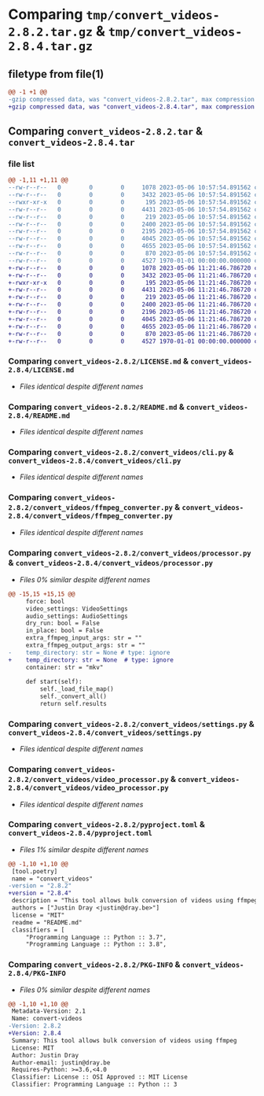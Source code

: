 # Comparing `tmp/convert_videos-2.8.2.tar.gz` & `tmp/convert_videos-2.8.4.tar.gz`

## filetype from file(1)

```diff
@@ -1 +1 @@
-gzip compressed data, was "convert_videos-2.8.2.tar", max compression
+gzip compressed data, was "convert_videos-2.8.4.tar", max compression
```

## Comparing `convert_videos-2.8.2.tar` & `convert_videos-2.8.4.tar`

### file list

```diff
@@ -1,11 +1,11 @@
--rw-r--r--   0        0        0     1078 2023-05-06 10:57:54.891562 convert_videos-2.8.2/LICENSE.md
--rw-r--r--   0        0        0     3432 2023-05-06 10:57:54.891562 convert_videos-2.8.2/README.md
--rwxr-xr-x   0        0        0      195 2023-05-06 10:57:54.891562 convert_videos-2.8.2/convert_videos/__init__.py
--rw-r--r--   0        0        0     4431 2023-05-06 10:57:54.891562 convert_videos-2.8.2/convert_videos/cli.py
--rw-r--r--   0        0        0      219 2023-05-06 10:57:54.891562 convert_videos-2.8.2/convert_videos/colour.py
--rw-r--r--   0        0        0     2400 2023-05-06 10:57:54.891562 convert_videos-2.8.2/convert_videos/ffmpeg_converter.py
--rw-r--r--   0        0        0     2195 2023-05-06 10:57:54.891562 convert_videos-2.8.2/convert_videos/processor.py
--rw-r--r--   0        0        0     4045 2023-05-06 10:57:54.891562 convert_videos-2.8.2/convert_videos/settings.py
--rw-r--r--   0        0        0     4655 2023-05-06 10:57:54.891562 convert_videos-2.8.2/convert_videos/video_processor.py
--rw-r--r--   0        0        0      870 2023-05-06 10:57:54.891562 convert_videos-2.8.2/pyproject.toml
--rw-r--r--   0        0        0     4527 1970-01-01 00:00:00.000000 convert_videos-2.8.2/PKG-INFO
+-rw-r--r--   0        0        0     1078 2023-05-06 11:21:46.786720 convert_videos-2.8.4/LICENSE.md
+-rw-r--r--   0        0        0     3432 2023-05-06 11:21:46.786720 convert_videos-2.8.4/README.md
+-rwxr-xr-x   0        0        0      195 2023-05-06 11:21:46.786720 convert_videos-2.8.4/convert_videos/__init__.py
+-rw-r--r--   0        0        0     4431 2023-05-06 11:21:46.786720 convert_videos-2.8.4/convert_videos/cli.py
+-rw-r--r--   0        0        0      219 2023-05-06 11:21:46.786720 convert_videos-2.8.4/convert_videos/colour.py
+-rw-r--r--   0        0        0     2400 2023-05-06 11:21:46.786720 convert_videos-2.8.4/convert_videos/ffmpeg_converter.py
+-rw-r--r--   0        0        0     2196 2023-05-06 11:21:46.786720 convert_videos-2.8.4/convert_videos/processor.py
+-rw-r--r--   0        0        0     4045 2023-05-06 11:21:46.786720 convert_videos-2.8.4/convert_videos/settings.py
+-rw-r--r--   0        0        0     4655 2023-05-06 11:21:46.786720 convert_videos-2.8.4/convert_videos/video_processor.py
+-rw-r--r--   0        0        0      870 2023-05-06 11:21:46.786720 convert_videos-2.8.4/pyproject.toml
+-rw-r--r--   0        0        0     4527 1970-01-01 00:00:00.000000 convert_videos-2.8.4/PKG-INFO
```

### Comparing `convert_videos-2.8.2/LICENSE.md` & `convert_videos-2.8.4/LICENSE.md`

 * *Files identical despite different names*

### Comparing `convert_videos-2.8.2/README.md` & `convert_videos-2.8.4/README.md`

 * *Files identical despite different names*

### Comparing `convert_videos-2.8.2/convert_videos/cli.py` & `convert_videos-2.8.4/convert_videos/cli.py`

 * *Files identical despite different names*

### Comparing `convert_videos-2.8.2/convert_videos/ffmpeg_converter.py` & `convert_videos-2.8.4/convert_videos/ffmpeg_converter.py`

 * *Files identical despite different names*

### Comparing `convert_videos-2.8.2/convert_videos/processor.py` & `convert_videos-2.8.4/convert_videos/processor.py`

 * *Files 0% similar despite different names*

```diff
@@ -15,15 +15,15 @@
     force: bool
     video_settings: VideoSettings
     audio_settings: AudioSettings
     dry_run: bool = False
     in_place: bool = False
     extra_ffmpeg_input_args: str = ""
     extra_ffmpeg_output_args: str = ""
-    temp_directory: str = None # type: ignore
+    temp_directory: str = None  # type: ignore
     container: str = "mkv"
 
     def start(self):
         self._load_file_map()
         self._convert_all()
         return self.results
```

### Comparing `convert_videos-2.8.2/convert_videos/settings.py` & `convert_videos-2.8.4/convert_videos/settings.py`

 * *Files identical despite different names*

### Comparing `convert_videos-2.8.2/convert_videos/video_processor.py` & `convert_videos-2.8.4/convert_videos/video_processor.py`

 * *Files identical despite different names*

### Comparing `convert_videos-2.8.2/pyproject.toml` & `convert_videos-2.8.4/pyproject.toml`

 * *Files 1% similar despite different names*

```diff
@@ -1,10 +1,10 @@
 [tool.poetry]
 name = "convert_videos"
-version = "2.8.2"
+version = "2.8.4"
 description = "This tool allows bulk conversion of videos using ffmpeg"
 authors = ["Justin Dray <justin@dray.be>"]
 license = "MIT"
 readme = "README.md"
 classifiers = [
     "Programming Language :: Python :: 3.7",
     "Programming Language :: Python :: 3.8",
```

### Comparing `convert_videos-2.8.2/PKG-INFO` & `convert_videos-2.8.4/PKG-INFO`

 * *Files 0% similar despite different names*

```diff
@@ -1,10 +1,10 @@
 Metadata-Version: 2.1
 Name: convert-videos
-Version: 2.8.2
+Version: 2.8.4
 Summary: This tool allows bulk conversion of videos using ffmpeg
 License: MIT
 Author: Justin Dray
 Author-email: justin@dray.be
 Requires-Python: >=3.6,<4.0
 Classifier: License :: OSI Approved :: MIT License
 Classifier: Programming Language :: Python :: 3
```

